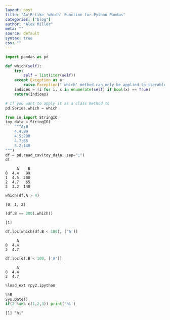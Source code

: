 ```yaml
---
layout: post
title: "An R-like 'which' Function for Python Pandas"
categories: ["blog"]
author: "Alex Miller"
meta: ""
source: default
syntax: true
css: ""
---
```




```python
import pandas as pd

def which(self):
    try:
        self = list(iter(self))
    except Exception as e:
        raise Exception("'which' method can only be applied to iterables.\n{}".format(str(e))) 
    indices = [i for i, x in enumerate(self) if bool(x) == True]
    return(indices)

# If you want to apply it as a class method to 
pd.Series.which = which
```


```python
from io import StringIO
toy_data = StringIO(
    """A;B
    4.4;99
    4.5;200
    4.7;65
    3.2;140
""")
df = pd.read_csv(toy_data, sep=";")
df
```




         A    B
    0  4.4   99
    1  4.5  200
    2  4.7   65
    3  3.2  140




```python
which(df.A > 4)
```




    [0, 1, 2]




```python
(df.B == 200).which()
```




    [1]




```python
df.loc[which(df.B < 100), ['A']]
```




         A
    0  4.4
    2  4.7




```python
df.loc[df.B < 100, ['A']]
```




         A
    0  4.4
    2  4.7




```python
%load_ext rpy2.ipython
```


```python
%%R
Sys.Date()
if(2 %in% c(1,2,3)) print('hi')
```


    [1] "hi"




```python

```



